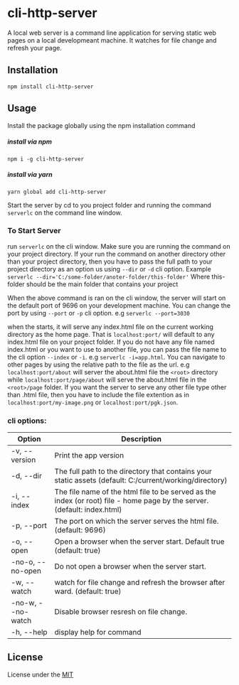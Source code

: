 # cli-http-server

A local web server is a command line application for serving static web pages on a local developmeant machine. It watches for file change and refresh your page.


## Installation

`npm install cli-http-server`

## Usage
Install the package globally using the npm installation command

##### install via npm
`npm i -g cli-http-server`

##### install via yarn
`yarn global add cli-http-server`

Start the server by cd to you project folder and running the command `serverlc` on the command line window.

### To Start Server
run `serverlc` on the cli window. Make sure you are running the command on your project directory. If your run the command on another directory other than your project directory, then you have to pass the full path to your project directory as an option us using `--dir` or `-d` cli option.
Example `serverlc --dir='C:/some-folder/anoter-folder/this-folder'` Where this-folder should be the main folder that contains your project

When the above command is ran on the cli window, the server will start on the default port of 9696 on your development machine. You can change the port by using `--port` or `-p` cli option. e.g `serverlc --port=3030`

when the starts, it will serve any index.html file on the  current working directory as the home page. That is `localhost:port/` will default to any index.html file on your project folder. If you do not have any file named index.html or you want to use to another file, you can pass the file name to the cli option `--index` or `-i`. e.g  `serverlc -i=app.html`.
You can navigate to other pages by using the relative path to the file as the url. e.g `localhost:port/about` will server the about.html file the `<root>` directory while `localhost:port/page/about` will serve the about.html file in the `<root>/page` folder.
If you want the server to serve any other file type other than .html file, then you have to include the file extention as in `localhost:port/my-image.png` or `localhost:port/pgk.json`.

### cli options:

| Option | Description |
| -------- | ---------- |
| -v, --version | Print the app version |
| -d, --dir <string> | The full path to the directory that contains your static assets (default: C:/current/working/directory) |
| -i, --index <string> | The file name of the html file to be served as the index (or root) file - home page  by the server. (default: index.html) |
| -p, --port <number> | The port on which the server serves the html file. (default: 9696) |
| -o, --open <boolean> | Open a browser when the server start. Default true (default: true) |
| -no-o, --no-open | Do not open a browser when the server start. |
| -w, --watch <boolean> | watch for file change and refresh the browser after ward. (default: true) |
| -no-w, --no-watch | Disable browser resresh on file change. |
| -h, --help | display help for command |

## License
License under the
[MIT](https://github.com/uniqueiyke/cli-http-server/blob/main/LICENSE)